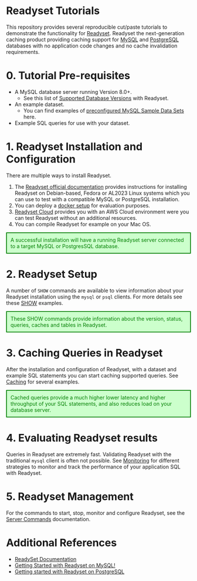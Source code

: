 # Readyset Tutorials

This repository provides several reproducible cut/paste tutorials to demonstrate the functionality for [Readyset](https://readyset.io). Readyset the next-generation caching product providing caching support for [MySQL](https://www.mysql.com) and [PostgreSQL](https://postgres.org) databases with no application code changes and no cache invalidation requirements.

# 0. Tutorial Pre-requisites

- A MySQL database server running Version 8.0+.
  - See this list of [Supported Database Versions](https://readyset.io/docs/get-started/install-rs) with Readyset.
- An example dataset.
  - You can find examples of [preconfigured MySQL Sample Data Sets](https://github.com/ronaldbradford/data/tree/main/mysql-data) here.
- Example SQL queries for use with your dataset.

# 1. Readyset Installation and Configuration

There are multiple ways to install Readyset.

1. The [Readyset official documentation](https://readyset.io/docs/get-started/install-rs/binaries/install-package) provides instructions for installing Readyset on Debian-based, Fedora or AL2023 Linux systems which you can use to test with a compatible MySQL or PostgreSQL installation.
2. You can deploy a [docker setup](https://readyset.io/docs/get-started/install-rs/docker) for evaluation purposes.
3. [Readyset Cloud](https://readyset.cloud/) provides you with an AWS Cloud environment were you can test Readyset without an additional resources.
4. You can compile Readyset for example on your Mac OS.

<div style="border: 2px solid green; padding: 10px; background-color: #ccffcc; color: green;">
  A successful installation will have a running Readyset server connected to a target MySQL or PostgresSQL database.
</div>


# 2. Readyset Setup

A number of `SHOW` commands are available to view information about your Readyset installation using the `mysql` or `psql` clients. For more details see these [SHOW](show/README.md) examples.

<div style="border: 2px solid green; padding: 10px; background-color: #ccffcc; color: green;">
  These SHOW commands provide information about the version, status, queries, caches and tables in Readyset.
</div>

# 3. Caching Queries in Readyset

After the installation and configuration of Readyset, with a dataset and example SQL statements you can start caching supported queries. See [Caching](cache/README.md) for several examples.

<div style="border: 2px solid green; padding: 10px; background-color: #ccffcc; color: green;">
  Cached queries provide a much higher lower latency and higher throughput of your SQL statements, and also reduces load on your database server.
</div>

# 4. Evaluating Readyset results

Queries in Readyset are extremely fast. Validating Readyset with the traditional `mysql` client is often not possible. See [Monitoring](monitor/README.md) for different strategies to monitor and track the performance of your application SQL with Readyset.

# 5. Readyset Management

For the commands to start, stop, monitor and configure Readyset, see the [Server Commands](server/README.md) documentation.

# Additional References
- [ReadySet Documentation](https://readyset.io/docs)
- [Getting Started with Readyset on MySQL!](https://readyset.io/blog/your-first-steps-with-readyset-and-mysql-are-here)
- [Getting started with Readyset on PostgreSQL](https://readyset.io/blog/getting-started-with-readyset-on-postgresql)
